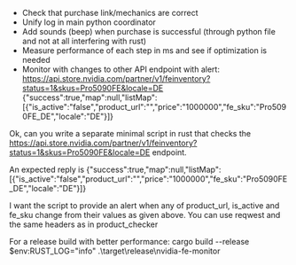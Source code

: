 - Check that purchase link/mechanics are correct
- Unify log in main python coordinator
- Add sounds (beep) when purchase is successful (through python file and not at all interfering with rust)
- Measure performance of each step in ms and see if optimization is needed
- Monitor with changes to other API endpoint with alert:
https://api.store.nvidia.com/partner/v1/feinventory?status=1&skus=Pro5090FE&locale=DE
{"success":true,"map":null,"listMap":[{"is_active":"false","product_url":"","price":"1000000","fe_sku":"Pro5090FE_DE","locale":"DE"}]}

Ok, can you write a separate minimal script in rust that checks the https://api.store.nvidia.com/partner/v1/feinventory?status=1&skus=Pro5090FE&locale=DE endpoint.

An expected reply is {"success":true,"map":null,"listMap":[{"is_active":"false","product_url":"","price":"1000000","fe_sku":"Pro5090FE_DE","locale":"DE"}]}

I want the script to provide an alert when any of product_url, is_active and fe_sku change from their values as given above. You can use reqwest and the same headers as in product_checker

For a release build with better performance:
cargo build --release
$env:RUST_LOG="info"
.\target\release\nvidia-fe-monitor